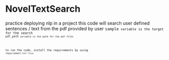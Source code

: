 # NovelTextSearch
practice deploying nlp in a project
this code will search user defined sentences / text from the pdf provided by user
<code>sample<code> variable is the target for the search
<code>pdf_path<code> variable is the path for the pdf files

to run the code, install the requirements by using <code>requirement.txt<code> files

